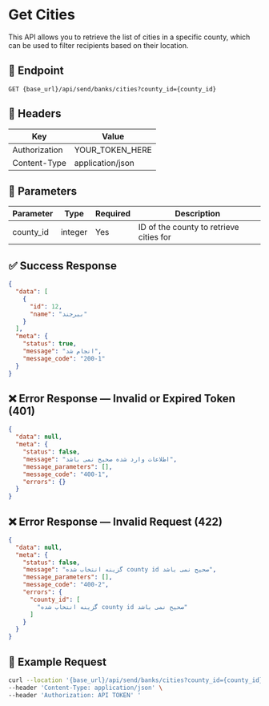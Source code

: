 # Get Cities

This API allows you to retrieve the list of cities in a specific county, which can be used to filter recipients based on their location.

## 📍 Endpoint

```
GET {base_url}/api/send/banks/cities?county_id={county_id}
```

## 🧾 Headers

| Key           | Value            |
|---------------|------------------|
| Authorization | YOUR_TOKEN_HERE  |
| Content-Type  | application/json |

## 📝 Parameters

| Parameter       | Type    | Required | Description                                                          |
|-----------------|---------|----------|----------------------------------------------------------------------|
| county_id       | integer | Yes      | ID of the county to retrieve cities for                             |



## ✅ Success Response

```json
{
  "data": [
    {
      "id": 12,
      "name": "بیرجند"
    }
  ],
  "meta": {
    "status": true,
    "message": "انجام شد",
    "message_code": "200-1"
  }
}
```

## ❌ Error Response — Invalid or Expired Token (401)

```json
{
  "data": null,
  "meta": {
    "status": false,
    "message": "اطلاعات وارد شده صحیح نمی باشد",
    "message_parameters": [],
    "message_code": "400-1",
    "errors": {}
  }
}
```

## ❌ Error Response — Invalid Request (422)

```json
{
  "data": null,
  "meta": {
    "status": false,
    "message": "گزینه انتخاب شده county id صحیح نمی باشد",
    "message_parameters": [],
    "message_code": "400-2",
    "errors": {
      "county_id": [
        "گزینه انتخاب شده county id صحیح نمی باشد"
      ]
    }
  }
}
```

## 🧪 Example Request

```bash
curl --location '{base_url}/api/send/banks/cities?county_id={county_id}' \
--header 'Content-Type: application/json' \
--header 'Authorization: API TOKEN' '
```
